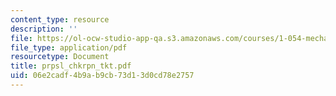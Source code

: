 ```yaml
---
content_type: resource
description: ''
file: https://ol-ocw-studio-app-qa.s3.amazonaws.com/courses/1-054-mechanics-and-design-of-concrete-structures-spring-2004/06e2cadf4b9ab9cb73d13d0cd78e2757_prpsl_chkrpn_tkt.pdf
file_type: application/pdf
resourcetype: Document
title: prpsl_chkrpn_tkt.pdf
uid: 06e2cadf-4b9a-b9cb-73d1-3d0cd78e2757
---
```

